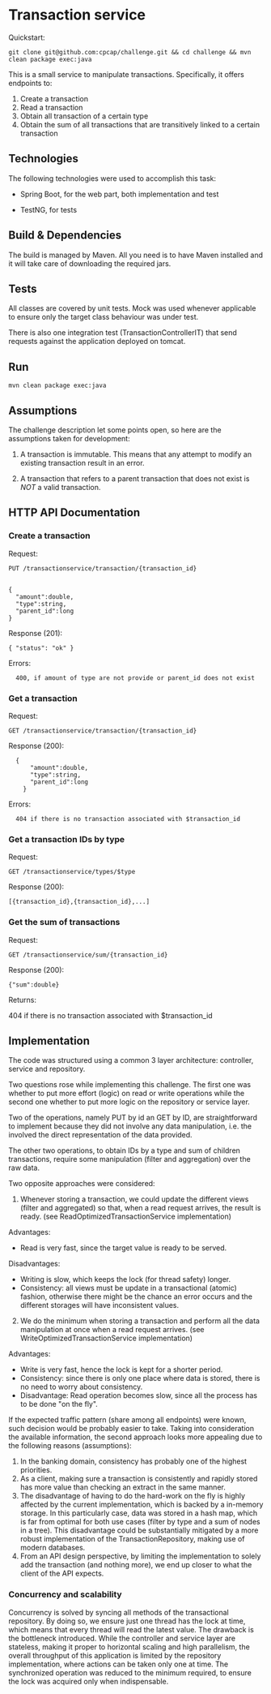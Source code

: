 # Transaction service

Quickstart:

    git clone git@github.com:cpcap/challenge.git && cd challenge && mvn clean package exec:java

This is a small service to manipulate transactions. Specifically, it offers endpoints to:

1. Create a transaction
2. Read a transaction
3. Obtain all transaction of a certain type
4. Obtain the sum of all transactions that are transitively linked to a certain transaction


## Technologies

The following technologies were used to accomplish this task:

* Spring Boot, for the web part, both implementation and test

* TestNG, for tests


## Build & Dependencies

The build is managed by Maven. All you need is to have Maven installed and it will take care of downloading the required jars.

## Tests

All classes are covered by unit tests. Mock was used whenever applicable to ensure only the target class behaviour was under test.

There is also one integration test (TransactionControllerIT) that send requests against the application deployed on tomcat.

## Run

    mvn clean package exec:java

## Assumptions

The challenge description let some points open, so here are the assumptions taken for development:

1. A transaction is immutable. This means that any attempt to modify an existing transaction result in an error.

2. A transaction that refers to a parent transaction that does not exist is *NOT* a valid transaction.


## HTTP API Documentation

### Create a transaction

Request:

    PUT /transactionservice/transaction/{transaction_id}


    {
      "amount":double,
      "type":string,
      "parent_id":long
    }


Response (201):

    { "status": "ok" }

Errors:

      400, if amount of type are not provide or parent_id does not exist


### Get a transaction

Request:

    GET /transactionservice/transaction/{transaction_id}

Response (200):

      {
          "amount":double,
          "type":string,
          "parent_id":long
        }

Errors:

      404 if there is no transaction associated with $transaction_id

### Get a transaction IDs by type

Request:

    GET /transactionservice/types/$type

Response (200):

    [{transaction_id},{transaction_id},...]


### Get the sum of transactions

Request:

    GET /transactionservice/sum/{transaction_id}

Response (200):

    {"sum":double}

Returns:

  404 if there is no transaction associated with $transaction_id



## Implementation

The code was structured using a common 3 layer architecture: controller, service and repository.

Two questions rose while implementing this challenge. The first one was whether to put more
effort (logic) on read or write operations while the second one whether to put more logic
on the repository or service layer.

Two of the operations, namely PUT by id an GET by ID, are straightforward to implement because they
did not involve any data manipulation, i.e. the involved the direct representation of the data provided.

The other two operations, to obtain IDs by a type and sum of children transactions, require
some manipulation (filter and aggregation) over the raw data.

Two opposite approaches were considered:

1. Whenever storing a transaction, we could update the different views (filter and aggregated)
so that, when a read request arrives, the result is ready. (see ReadOptimizedTransactionService implementation)

  Advantages:

  * Read is very fast, since the target value is ready to be served.

  Disadvantages:

  * Writing is slow, which keeps the lock (for thread safety) longer.
  * Consistency: all views must be update in a transactional (atomic) fashion, otherwise there might be the chance an error occurs and the different storages will have inconsistent values.


2. We do the minimum when storing a transaction and perform all the data manipulation at once when a read request arrives.
(see WriteOptimizedTransactionService implementation)

  Advantages:
  * Write is very fast, hence the lock is kept for a shorter period.
  * Consistency: since there is only one place where data is stored, there is no need to worry about consistency.
  * Disadvantage: Read operation becomes slow, since all the process has to be done "on the fly".


If the expected traffic pattern (share among all endpoints) were known,
such decision would be probably easier to take.
Taking into consideration the available information, the second approach looks more appealing due to
the following reasons (assumptions):
1. In the banking domain, consistency has probably one of the highest priorities.
2. As a client, making sure a transaction is consistently and rapidly stored has more value than checking an extract in the same manner.
3. The disadvantage of having to do the hard-work on the fly is highly affected by the current implementation, which is backed by a in-memory storage.
In this particularly case, data was stored in a hash map, which is far from optimal for both use cases (filter by type and a sum of nodes in a tree).
This disadvantage could be substantially mitigated by a more robust implementation of the TransactionRepository, making use of modern databases.
4. From an API design perspective, by limiting the implementation to solely add the transaction (and nothing more), we end up closer to what the client of the API expects.


### Concurrency and scalability

Concurrency is solved by syncing all methods of the transactional repository. By doing so, we ensure just one thread
has the lock at time, which means that every thread will read the latest value. The drawback is the bottleneck
introduced. While the controller and service layer are stateless, making it proper to horizontal scaling and high parallelism,
the overall throughput of this application is limited by the repository implementation, where actions can be taken only one at time.
The synchronized operation was reduced to the minimum required, to ensure the lock was acquired only when indispensable.
